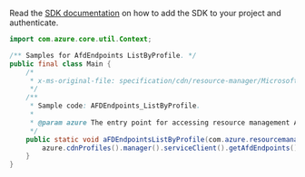 Read the [SDK documentation](https://github.com/Azure/azure-sdk-for-java/blob/azure-resourcemanager_2.14.0/sdk/resourcemanager/azure-resourcemanager/README.md) on how to add the SDK to your project and authenticate.

```java
import com.azure.core.util.Context;

/** Samples for AfdEndpoints ListByProfile. */
public final class Main {
    /*
     * x-ms-original-file: specification/cdn/resource-manager/Microsoft.Cdn/stable/2021-06-01/examples/AFDEndpoints_ListByProfile.json
     */
    /**
     * Sample code: AFDEndpoints_ListByProfile.
     *
     * @param azure The entry point for accessing resource management APIs in Azure.
     */
    public static void aFDEndpointsListByProfile(com.azure.resourcemanager.AzureResourceManager azure) {
        azure.cdnProfiles().manager().serviceClient().getAfdEndpoints().listByProfile("RG", "profile1", Context.NONE);
    }
}
```
